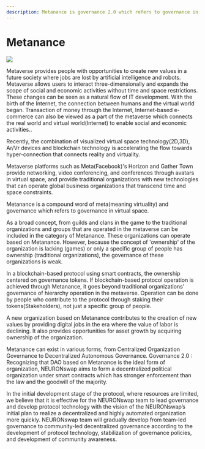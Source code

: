 ```yaml
---
description: Metanance is governance 2.0 which refers to governance in metaverse.
---
```


# Metanance

![](../.gitbook/assets/백서그래픽정리\_대지2.jpg)

Metaverse provides people with opportunities to create new values in a future society where jobs are lost by artificial intelligence and robots. Metaverse allows users to interact three-dimensionally and expands the scope of social and economic activities without time and space restrictions. These changes can be seen as a natural flow of IT development. With the birth of the Internet, the connection between humans and the virtual world began. Transaction of money through the Internet, Internet-based e-commerce can also be viewed as a part of the metaverse which connects the real world and virtual world(Internet) to enable social and economic activities..

Recently, the combination of visualized virtual space technology(2D,3D), Ar/Vr devices and blockchain technology is accelerating the flow towards hyper-connection that connects reality and virtuality.

Metaverse platforms such as Meta(Facebook)'s Horizon and Gather Town provide networking, video conferencing, and conferences through avatars in virtual space, and provide traditional organizations with new technologies that can operate global business organizations that transcend time and space constraints.

Metanance is a compound word of meta(meaning virtuality) and governance which refers to governance in virtual space.

As a broad concept, from guilds and clans in the game to the traditional organizations and groups that are operated in the metaverse can be included in the category of Metanance. These organizations can operate based on Metanance. However, because the concept of 'ownership' of the organization is lacking (games) or only a specific group of people has ownership (traditional organizations), the governance of these organizations is weak.

In a blockchain-based protocol using smart contracts, the ownership centered on governance tokens. If blockchain-based protocol operation is achieved through Metanance, it goes beyond traditional organizations’ governance of hierarchy operation in the metaverse. Operation can be done by people who contribute to the protocol through staking their tokens(Stakeholders), not just a specific group of people.

A new organization based on Metanance contributes to the creation of new values ​​by providing digital jobs in the era where the value of labor is declining. It also provides opportunities for asset growth by acquiring ownership of the organization.

Metanance can exist in various forms, from Centralized Organization Governance to Decentralized Autonomous Governance. Governance 2.0 : Recognizing that DAO based on Metanance is the ideal form of organization, NEURONswap aims to form a decentralized political organization under smart contracts which has stronger enforcement than the law and the goodwill of the majority.

In the initial development stage of the protocol, where resources are limited, we believe that it is effective for the NEURONswap team to lead governance and develop protocol technology with the vision of the NEURONswap’s initial plan to realize a decentralized and highly automated organization more quickly. NEURONswap team will gradually develop from team-led governance to community-led decentralized governance according to the development of protocol technology, stabilization of governance policies, and development of community awareness.

